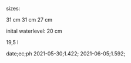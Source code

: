 sizes:

31 cm 
31 cm
27 cm

inital waterlevel: 20 cm


19,5 l


date;ec;ph
2021-05-30;1.422;
2021-06-05;1.592;
